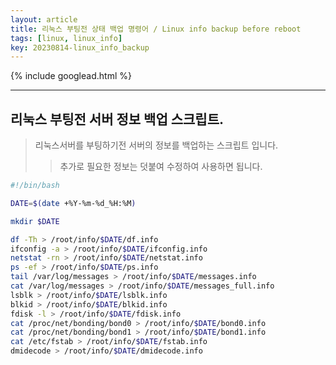 ```yaml
---
layout: article
title: 리눅스 부팅전 상태 백업 명령어 / Linux info backup before reboot
tags: [linux, linux_info]
key: 20230814-linux_info_backup 
---
```


{% include googlead.html %}

---

## 리눅스 부팅전 서버 정보 백업 스크립트.

> 리눅스서버를 부팅하기전 서버의 정보를 백업하는 스크립트 입니다.
>> 추가로 필요한 정보는 덧붙여 수정하여 사용하면 됩니다.
 
```bash
#!/bin/bash

DATE=$(date +%Y-%m-%d_%H:%M)

mkdir $DATE

df -Th > /root/info/$DATE/df.info
ifconfig -a > /root/info/$DATE/ifconfig.info
netstat -rn > /root/info/$DATE/netstat.info
ps -ef > /root/info/$DATE/ps.info
tail /var/log/messages > /root/info/$DATE/messages.info
cat /var/log/messages > /root/info/$DATE/messages_full.info
lsblk > /root/info/$DATE/lsblk.info
blkid > /root/info/$DATE/blkid.info
fdisk -l > /root/info/$DATE/fdisk.info
cat /proc/net/bonding/bond0 > /root/info/$DATE/bond0.info
cat /proc/net/bonding/bond1 > /root/info/$DATE/bond1.info
cat /etc/fstab > /root/info/$DATE/fstab.info
dmidecode > /root/info/$DATE/dmidecode.info

```